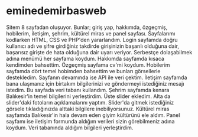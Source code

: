 # eminedemirbasweb
Sitem 8 sayfadan oluşuyor. Bunlar; giriş yap, hakkımda, özgeçmiş, hobilerim, iletişim, şehrim, kültürel miras ve panel sayfası.
Sayfalarımı kodlarken HTML, CSS ve PHP'den yararlandım. 
Login sayfamda doğru kullanıcı adı ve şifre girdiğiniz takdirde girişinizin başarılı olduğuna dair, başarısız girişte de hata olduğuna dair uyarı veriyor.
Serbestçe dolaşabilmek adına menümü her sayfama koydum.
Hakkımda sayfamda kısaca kendimden bahsettim.
Özgeçmiş sayfama cv'mi koydum.
Hobilerim sayfamda dört temel hobimden bahsettim ve bunları görsellerle destekledim. Sayfanın devamında ise API ile veri çektim.
İletişim sayfamda bana ulaşmanız için birtakım bilgilerinizi ve göndermeyi istediğiniz mesajı istedim. Bu sayfada veri tabanı kullandım.
Şehrim sayfamda kenara Balıkesir'in temel bilgilerini yerleştirdim. Üste slider ekledim. Alta da slider'daki fotoların açıklamalarını yaptım. Slider'da gitmek istediğiniz görsele tıkladığınızda alttaki bilgilere inebiliyorsunuz.
Kültürel miras sayfamda Balıkesir'in hala devam eden giyim kültürünü ele aldım.
Panel sayfamı ise iletişim formunda aldığım verileri sizin görebilmeniz adına koydum. Veri tabanında aldığım bilgileri yerleştirdim.
